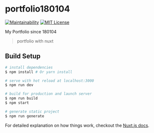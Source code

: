 # portfolio180104
[![Maintainability](https://api.codeclimate.com/v1/badges/62db1485411d6ecdf224/maintainability)](https://codeclimate.com/github/sKawashima/portfolio180104/maintainability)
[![MIT License](http://img.shields.io/badge/license-MIT-blue.svg?style=flat)](LICENSE)

My Portfolio since 180104

> portfolio with nuxt

## Build Setup

``` bash
# install dependencies
$ npm install # Or yarn install

# serve with hot reload at localhost:3000
$ npm run dev

# build for production and launch server
$ npm run build
$ npm start

# generate static project
$ npm run generate
```

For detailed explanation on how things work, checkout the [Nuxt.js docs](https://github.com/nuxt/nuxt.js).
